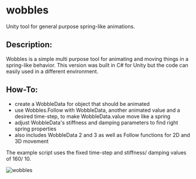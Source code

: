 # wobbles
Unity tool for general purpose spring-like animations.

## Description:

Wobbles is a simple multi purpose tool for animating and moving things in a spring-like behavior.
This version was built in C# for Unity but the code can easily used in a different environment. 

## How-To:
- create a WobbleData for object that should be animated
- use Wobbles.Follow with WobbleData, another animated value and a desired time-step, to make WobbleData.value move like a spring
- adjust WobbleData's stiffness and damping parameters to find right spring properties
- also includes WobbleData 2 and 3 as well as Follow functions for 2D and 3D movement

The example script uses the fixed time-step and stiffness/ damping values of 160/ 10.

![wobbles](https://user-images.githubusercontent.com/23469925/151717319-6b3dfdb5-c99d-47ab-9a30-0f4903da52dd.gif)
